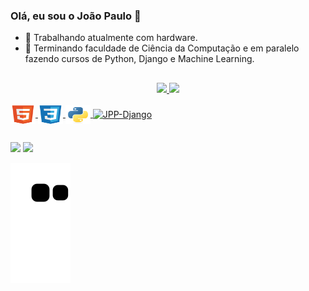### Olá, eu sou o João Paulo 👋



- 🔭 Trabalhando atualmente com hardware.
- 🌱 Terminando faculdade de Ciência da Computação e em paralelo fazendo cursos de Python, Django e Machine Learning.

##

<div align="center">
  <a href="https://github.com/JoaoPauloPaschoal">
  <img width="42%" src="https://github-readme-stats.vercel.app/api?username=JoaoPauloPaschoal&show_icons=true&theme=tokyonight&include_all_commits=true&count_private=true"/>
  <img width="50%" src="https://github-readme-stats.vercel.app/api/top-langs/?username=JoaoPauloPaschoal&layout=compact&langs_count=7&theme=tokyonight"/>
</div>
 
<div style="display: inline_block"><br>
  <img align="center" alt="JPP-HTML" height="30" width="40" src="https://raw.githubusercontent.com/devicons/devicon/master/icons/html5/html5-original.svg">
  <img align="center" alt="JPP-CSS" height="30" width="40" src="https://raw.githubusercontent.com/devicons/devicon/master/icons/css3/css3-original.svg">
  <img align="center" alt="JPP-Python" height="30" width="40" src="https://raw.githubusercontent.com/devicons/devicon/master/icons/python/python-original.svg">
  <img align="center" alt="JPP-Django" height="30" width="40" src="https://cdn.jsdelivr.net/gh/devicons/devicon/icons/django/django-plain.svg">
</div>
  
 ##
  
<div>
  <a href="https://www.linkedin.com/in/joão-paulo-paschoal/" target="_blank"><img src="https://img.shields.io/badge/LinkedIn-0077B5?style=for-the-badge&logo=linkedin&logoColor=white" target="_blank"></a>
  <a href="mailto:jpv_paschoal@hotmail.com" target="_blank"><img src="https://img.shields.io/badge/Microsoft_Outlook-0078D4?style=for-the-badge&logo=microsoft-outlook&logoColor=white" target="_blank"></a>
</div> 
  
![Snake animation](https://github.com/JoaoPauloPaschoal/JoaoPauloPaschoal/blob/output/github-contribution-grid-snake.svg)  
  

